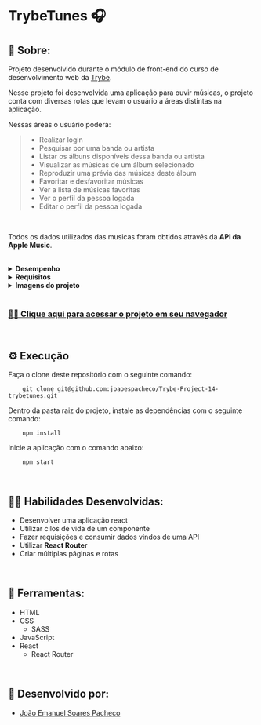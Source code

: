 # TrybeTunes 🎧

## 📄 Sobre:

Projeto desenvolvido durante o módulo de front-end do curso de desenvolvimento web da [Trybe](https://www.betrybe.com/).

Nesse projeto foi desenvolvida uma aplicação para ouvir músicas, o projeto conta com diversas rotas que levam o usuário a áreas distintas na aplicação.
</br>

Nessas áreas o usuário poderá:
> * Realizar login
> * Pesquisar por uma banda ou artista
> * Listar os álbuns disponíveis dessa banda ou artista
> * Visualizar as músicas de um álbum selecionado
> * Reproduzir uma prévia das músicas deste álbum
> * Favoritar e desfavoritar músicas
> * Ver a lista de músicas favoritas
> * Ver o perfil da pessoa logada
> * Editar o perfil da pessoa logada
</br>

Todos os dados utilizados das musicas foram obtidos através da <strong>API da Apple Music</strong>.

</br>
<details>
<summary><strong>Desempenho</strong></summary>
Aprovado com 100% de desempenho em todos os requisitos

![image](https://user-images.githubusercontent.com/99846604/211170876-5e800fa2-f7d5-4f97-a45c-f1f26c7988a2.png)

</details>

<details>
<summary><strong>Requisitos</strong></summary>
</br>
<strong>Requisitos Obrigatórios:</strong> 
</br>
1. Crie as rotas necessárias para a aplicação </br>
2. Crie um formulário para identificação </br>
3. Crie um componente de cabeçalho </br>
4. Crie os links de navegação no cabeçalho </br>
5. Crie o formulário para pesquisar artistas </br>
6. Faça a requisição para pesquisar artistas </br>
7. Crie a lista de músicas do álbum selecionado </br>
8. Crie o mecanismo para adicionar músicas na lista de músicas favoritas </br>
9. Faça a requisição para recuperar as músicas favoritas ao entrar na página do Álbum </br>
10. Faça a requisição para recuperar as músicas favoritas e atualizar a lista após favoritar uma música </br>
11. Crie o mecanismo para remover músicas na lista de músicas favoritas </br>
</br>
<strong>Requisitos bônus:</strong> 
</br>
12. Crie a lista de músicas favoritas </br>
13. Crie a exibição de perfil </br>
14. Crie o formulário de edição de perfil </br>
</details>

<details>
<summary><strong>Imagens do projeto</strong></summary>

### Tela de login:

![Trybetune - tela de login](https://user-images.githubusercontent.com/99846604/211170972-71f218cb-59f0-40c0-b15d-3e0b0b07b526.png)

### Tela de busca:

![trybetunes - tela de busca](https://user-images.githubusercontent.com/99846604/211171066-fd63e999-3528-4a98-a771-f9c7df23cce1.png)

### Tela de albúms:

![trybetunes - tela do album png](https://user-images.githubusercontent.com/99846604/211171119-6826c420-66d2-4453-8860-2281d6440764.png)

### Tela de favoritos:

![trybetunes - tela de favoritos](https://user-images.githubusercontent.com/99846604/211171151-b11e94ac-e649-4ffd-ae17-e8939b312b07.png)

### Tela de perfil:

![trybetunes - tela de perfil](https://user-images.githubusercontent.com/99846604/211171199-e11fb49e-fc66-463c-bddd-85bfd1e623e4.png)

</details>

</br>

### [👨‍💻 Clique aqui para acessar o projeto em seu navegador](https://trybetunes-joaoespacheco.vercel.app/) 

</br>

## ⚙️ Execução

Faça o clone deste repositório com o seguinte comando:

        git clone git@github.com:joaoespacheco/Trybe-Project-14-trybetunes.git

Dentro da pasta raiz do projeto, instale as dependências com o seguinte comando:

        npm install

Inicie a aplicação com o comando abaixo:

        npm start
</br>

## 🤹🏽 Habilidades Desenvolvidas:
* Desenvolver uma aplicação react
* Utilizar cilos de vida de um componente
* Fazer requisições e consumir dados vindos de uma API
* Utilizar <strong>React Router</strong>
* Criar múltiplas páginas e rotas
</br>

## 🧰 Ferramentas:
* HTML
* CSS
  * SASS
* JavaScript
* React
  * React Router
</br>

## 📝 Desenvolvido por:
* [João Emanuel Soares Pacheco](https://github.com/joaoespacheco)

